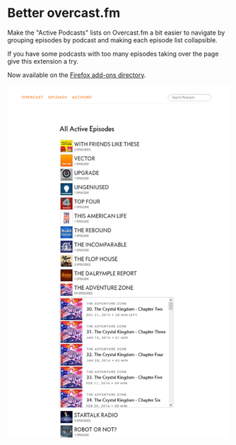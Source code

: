 # Better overcast.fm

Make the "Active Podcasts" lists on Overcast.fm a bit easier to navigate by grouping episodes by podcast and making each episode list collapsible.

If you have some podcasts with too many episodes taking over the page give this extension a try.

Now available on the [Firefox add-ons directory](https://addons.mozilla.org/en-US/firefox/addon/better-overcast/).

![](./active-episodes.png "Active Episodes")

